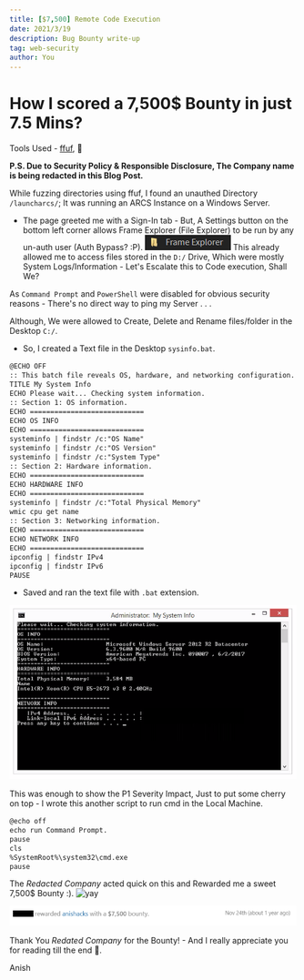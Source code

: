 ```yaml
---
title: [$7,500] Remote Code Execution
date: 2021/3/19
description: Bug Bounty write-up
tag: web-security
author: You
---
```


# How I scored a 7,500$ Bounty in just 7.5 Mins?

Tools Used - [ffuf](https://github.com/ffuf/ffuf), 🧠

**P.S. Due to Security Policy & Responsible Disclosure, The Company name is being redacted in this Blog Post.**

While fuzzing directories using ffuf, I found an unauthed Directory `/launcharcs/`; It was running an ARCS Instance on a Windows Server.

- The page greeted me with a Sign-In tab - But, A Settings button on the bottom left corner allows Frame Explorer (File Explorer) to be run by any un-auth user (Auth Bypass? :P).
![fram_exp](https://raw.githubusercontent.com/anishatlpu/portfolio/main/public/images/tets1.png)
This already allowed me to access files stored in the `D:/` Drive, Which were mostly System Logs/Information - Let's Escalate this to Code execution, Shall We?

As `Command Prompt` and `PowerShell` were disabled for obvious security reasons - There's no direct way to ping my Server . . . 

Although, We were allowed to Create, Delete and Rename files/folder in the Desktop `C:/`.


- So, I created a Text file in the Desktop `sysinfo.bat`.

```
@ECHO OFF 
:: This batch file reveals OS, hardware, and networking configuration.
TITLE My System Info
ECHO Please wait... Checking system information.
:: Section 1: OS information.
ECHO ============================
ECHO OS INFO
ECHO ============================
systeminfo | findstr /c:"OS Name"
systeminfo | findstr /c:"OS Version"
systeminfo | findstr /c:"System Type"
:: Section 2: Hardware information.
ECHO ============================
ECHO HARDWARE INFO
ECHO ============================
systeminfo | findstr /c:"Total Physical Memory"
wmic cpu get name
:: Section 3: Networking information.
ECHO ============================
ECHO NETWORK INFO
ECHO ============================
ipconfig | findstr IPv4
ipconfig | findstr IPv6
PAUSE
```
- Saved and ran the text file with `.bat` extension.

![sysinfo](https://raw.githubusercontent.com/anishatlpu/portfolio/main/public/images/sysinfo.PNG)


This was enough to show the P1 Severity Impact, Just to put some cherry on top - I wrote this another script to run cmd in the Local Machine.


```
@echo off
echo run Command Prompt.
pause
cls
%SystemRoot%\system32\cmd.exe
pause
```

The _Redacted Company_ acted quick on this and Rewarded me a sweet 7,500$ Bounty :).
![yay](https://c.tenor.com/5987hNPhX_EAAAAM/dance-cute.gif)

![bounty](https://raw.githubusercontent.com/anishatlpu/portfolio/main/public/images/Screenshot%202021-12-11%20084638.png)

Thank You _Redated Company_ for the Bounty! - And I really appreciate you for reading till the end 🥰.


Anish

